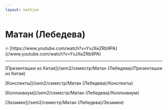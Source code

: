 ```yaml
---  
layout: mathjax  
---  
```

  
# Матан (Лебедева)  
  
<aside>  
🔥 [https://www.youtube.com/watch?v=YvJXeZRb9PA](//www.youtube.com/watch?v=YvJXeZRb9PA)  
  
</aside>  
  
---  
  
[Презенташки из Китая](/sem2/семестр/Матан (Лебедева)/Презенташки из Китая)  
  
[Конспекты](/sem2/семестр/Матан (Лебедева)/Конспекты)  
  
[Коллоквиум](/sem2/семестр/Матан (Лебедева)/Коллоквиум)  
  
[Экзамен](/sem2/семестр/Матан (Лебедева)/Экзамен)  
